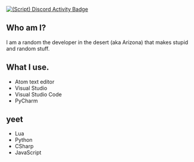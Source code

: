 [![(Script) Discord Activity Badge](https://badgen.net/badge/Currently%20Playing/ROBLOX%20FE%20Railgun%20Script%20%7C%20ROBLOX%20EXPLOITING%2C%20on%20YouTube%2C%20?color=fc4409&labelColor=df1473&icon=discord)](https://github.com/DevXternal/DevXternal)

## Who am I?
I am a random the developer in the desert (aka Arizona) that makes stupid and random stuff.
## What I use.
- Atom text editor
- Visual Studio
- Visual Studio Code
- PyCharm
## yeet
- Lua
- Python
- CSharp
- JavaScript
